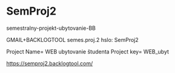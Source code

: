 # SemProj2
semestralny-projekt-ubytovanie-BB

GMAIL+BACKLOGTOOL
semes.proj.2
hslo: SemProj2

Project Name=
WEB ubytovanie študenta
Project key=
WEB_ubyt

https://semproj2.backlogtool.com/
